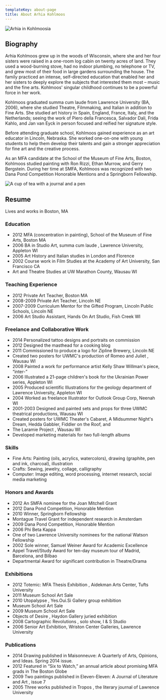 ```yaml
---
templateKey: about-page
title: About Arhia Kohlmoos
---
```

![Arhia in Kohlmoosia](/img/ar_kid.jpg)

## Biography

Arhia Kohlmoos grew up in the woods of Wisconsin, where she and her four sisters were raised in a one-room log cabin on twenty acres of land. They used a wood-burning stove, had no indoor plumbing, no telephone or TV, and grew most of their food in large gardens surrounding the house. The family practiced an intense, self-directed education that enabled her and her sisters to deeply explore the subjects that interested them most – music and the fine arts. Kohlmoos' singular childhood continues to be a powerful force in her work.

Kohlmoos graduated summa cum laude from Lawrence University (BA, 2006), where she studied Theatre, Filmmaking, and Italian in addition to Fine Arts. She studied art history in Spain, England, France, Italy, and the Netherlands; seeing the work of Piero della Francesca, Salvador Dali, Frida Kahlo, and Jan van Eyck in person focused and reified her signature style.

Before attending graduate school, Kohlmoos gained experience as an art educator in Lincoln, Nebraska. She worked one-on-one with young students to help them develop their talents and gain a stronger appreciation for fine art and the creative process.

As an MFA candidate at the School of the Museum of Fine Arts, Boston, Kohlmoos studied painting with Ron Rizzi, Ethan Murrow, and Gerry Bergstein. During her time at SMFA, Kohlmoos was recognized with two Dana Pond Competition Honorable Mentions and a Springborn Fellowship. 


![A cup of tea with a journal and a pen](/img/tea_writing.jpg)

## Resume

Lives and works in Boston, MA

### Education
* 2012 MFA (concentration in painting), School of the Museum of Fine Arts, Boston MA
* 2006 BA in Studio Art, summa cum laude , Lawrence University, Appleton WI
* 2005 Art History and Italian studies in London and Florence
* 2002 Course work in Film Studies at the Academy of Art University, San Francisco CA
* Art and Theatre Studies at UW Marathon County, Wausau WI

### Teaching Experience
* 2012 Private Art Teacher, Boston MA
* 2008-2009 Private Art Teacher, Lincoln NE
* 2007-2009 Curriculum Mentor for the Gifted Program, Lincoln Public Schools, Lincoln NE
* 2006 Art Studio Assistant, Hands On Art Studio, Fish Creek WI

### Freelance and Collaborative Work
* 2014 Personalized tattoo designs and portraits on commission
* 2012 Designed the masthead for a cooking blog
* 2011 Commissioned to produce a logo for Zipline Brewery, Lincoln NE
* Created two posters for UWMC's production of Romeo and Juliet , Wausau WI
* 2008 Painted a work for performance artist Kelly Shaw Willman's piece, “inter-”
* 2006 Illustrated a 21-page children's book for the Ukrainian Power series, Appleton WI
* 2005 Produced scientific Illustrations for the geology department of Lawrence University, Appleton WI
* 2004 Worked as freelance Illustrator for Outlook Group Corp, Neenah WI
* 2001-2003 Designed and painted sets and props for three UWMC theatrical productions, Wausau WI
* Created posters for UWMC Theater's Cabaret, A Midsummer Night's Dream, Hedda Gabbler, Fiddler on the Roof, and
* The Laramie Project , Wausau WI
* Developed marketing materials for two full-length albums

### Skills
* Fine Arts: Painting (oils, acrylics, watercolors), drawing (graphite, pen and ink, charcoal), illustration
* Crafts: Sewing, jewelry, collage, calligraphy
* Computer: Image editing, word processing, internet research, social media marketing

### Honors and Awards
* 2012 An SMFA nominee for the Joan Mitchell Grant
* 2012 Dana Pond Competition, Honorable Mention
* 2010 Winner, Springborn Fellowship
* Montague Travel Grant for independent research in Amsterdam
* 2009 Dana Pond Competition, Honorable Mention
* 2006 Phi Beta Kappa
* One of two Lawrence University nominees for the national Watson Fellowship
* 2002 Sole winner, Samuel Weiner Award for Academic Excellence
* Appel Travel/Study Award for ten-day museum tour of Madrid, Barcelona, and Bilbao
* Departmental Award for significant contribution in Theatre/Drama

### Exhibitions
* 2012 Totemic: MFA Thesis Exhibition , Aidekman Arts Center, Tufts University
* 2011 Museum School Art Sale
* 2010 Utopalypse , Yes.Oui.Si Gallery group exhibition
* Museum School Art Sale
* 2009 Museum School Art Sale
* Objects of Desire , Haydon Gallery juried exhibition
* 2008 Cartographic Revolutions , solo show, I & S Studio
* 2006 Senior Art Exhibition, Wriston Center Galleries, Lawrence University

### Publications
* 2014 Drawing published in Maisonneuve: A Quarterly of Arts, Opinions, and Ideas. Spring 2014 issue. 
* 2012 Featured in “Six to Watch,” an annual article about promising MFA grads in The Boston Globe
* 2009 Two paintings published in Eleven-Eleven: A Journal of Literature and Art , issue 7
* 2005 Three works published in Tropos , the literary journal of Lawrence University